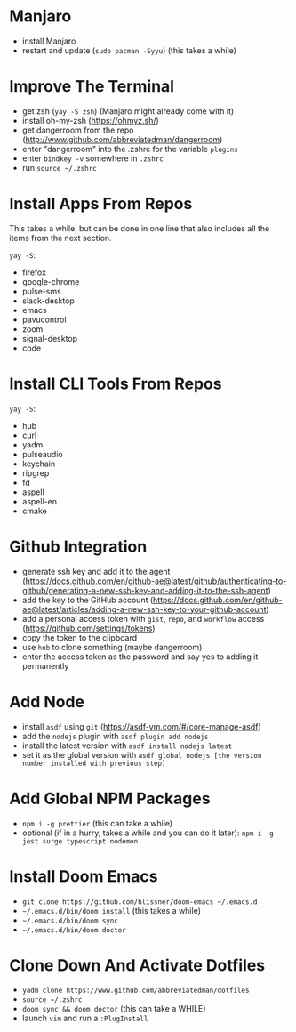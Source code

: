 # Manjaro

- install Manjaro
- restart and update (`sudo pacman -Syyu`) (this takes a while)

# Improve The Terminal

- get zsh (`yay -S zsh`) (Manjaro might already come with it)
- install oh-my-zsh (https://ohmyz.sh/)
- get dangerroom from the repo (http://www.github.com/abbreviatedman/dangerroom)
- enter "dangerroom" into the .zshrc for the variable `plugins`
- enter `bindkey -v` somewhere in `.zshrc`
- run `source ~/.zshrc`

# Install Apps From Repos

This takes a while, but can be done in one line that also includes all the items from the next section.

`yay -S`:

- firefox
- google-chrome
- pulse-sms
- slack-desktop
- emacs
- pavucontrol
- zoom
- signal-desktop
- code

# Install CLI Tools From Repos

`yay -S`:

- hub
- curl
- yadm
- pulseaudio
- keychain
- ripgrep
- fd
- aspell
- aspell-en
- cmake

# Github Integration

- generate ssh key and add it to the agent (https://docs.github.com/en/github-ae@latest/github/authenticating-to-github/generating-a-new-ssh-key-and-adding-it-to-the-ssh-agent)
- add the key to the GitHub account (https://docs.github.com/en/github-ae@latest/articles/adding-a-new-ssh-key-to-your-github-account)
- add a personal access token with `gist`, `repo`, and `workflow` access (https://github.com/settings/tokens)
- copy the token to the clipboard
- use `hub` to clone something (maybe dangerroom)
- enter the access token as the password and say yes to adding it permanently

# Add Node

- install `asdf` using `git` (https://asdf-vm.com/#/core-manage-asdf)
- add the `nodejs` plugin with `asdf plugin add nodejs`
- install the latest version with `asdf install nodejs latest`
- set it as the global version with `asdf global nodejs [the version number installed with previous step]`

# Add Global NPM Packages

- `npm i -g prettier` (this can take a while)
- optional (if in a hurry, takes a while and you can do it later): `npm i -g jest surge typescript nodemon`

# Install Doom Emacs

- `git clone https://github.com/hlissner/doom-emacs ~/.emacs.d`
- `~/.emacs.d/bin/doom install` (this takes a while)
- `~/.emacs.d/bin/doom sync`
- `~/.emacs.d/bin/doom doctor`

# Clone Down And Activate Dotfiles

- `yadm clone https://www.github.com/abbreviatedman/dotfiles`
- `source ~/.zshrc`
- `doom sync && doom doctor` (this can take a WHILE)
- launch `vim` and run a `:PlugInstall`
